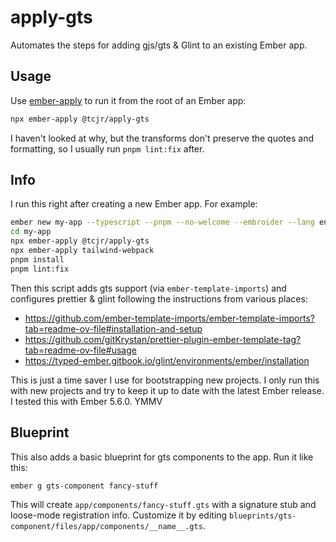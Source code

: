 # apply-gts

Automates the steps for adding gjs/gts & Glint to an existing Ember app.

## Usage

Use [ember-apply](https://github.com/NullVoxPopuli/ember-apply) to run it from the root of an Ember app:

```sh
npx ember-apply @tcjr/apply-gts
```

I haven't looked at why, but the transforms don't preserve the quotes and
formatting, so I usually run `pnpm lint:fix` after.

## Info

I run this right after creating a new Ember app. For example:

```sh
ember new my-app --typescript --pnpm --no-welcome --embroider --lang en
cd my-app
npx ember-apply @tcjr/apply-gts
npx ember-apply tailwind-webpack
pnpm install
pnpm lint:fix
```

Then this script adds gts support (via `ember-template-imports`) and configures prettier & glint following the instructions from various places:

- https://github.com/ember-template-imports/ember-template-imports?tab=readme-ov-file#installation-and-setup
- https://github.com/gitKrystan/prettier-plugin-ember-template-tag?tab=readme-ov-file#usage
- https://typed-ember.gitbook.io/glint/environments/ember/installation

This is just a time saver I use for bootstrapping new projects. I only run this with new projects and try to keep it up to date with the latest Ember release. I tested this with Ember 5.6.0. YMMV

## Blueprint

This also adds a basic blueprint for gts components to the app. Run it like this:

```
ember g gts-component fancy-stuff
```

This will create `app/components/fancy-stuff.gts` with a signature stub and loose-mode registration info. Customize it by editing `blueprints/gts-component/files/app/components/__name__.gts`.
